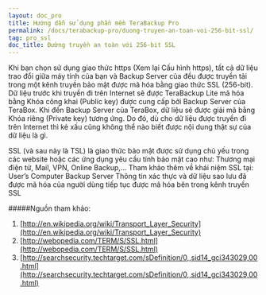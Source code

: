 ```yaml
---
layout: doc_pro
title: Hướng dẫn sử dụng phần mềm TeraBackup Pro
permalink: /docs/terabackup-pro/duong-truyen-an-toan-voi-256-bit-ssl/
tag: pro_ssl
doc_title: Đường truyền an toàn với 256-bit SSL
---
```


Khi bạn chọn sử dụng giao thức https (Xem lại Cấu hình https), tất cả dữ liệu trao đổi giữa máy tính của bạn và Backup Server của  đều được truyền tải trong một kênh truyền bảo mật được mã hóa bằng giao thức SSL (256-bit). Dữ liệu trước khi truyền đi trên Internet sẽ được TeraBackup Lite mã hóa bằng Khóa công khai (Public key) được cung cấp bởi Backup Server của TeraBox. Khi đến Backup Server của TeraBox, dữ liệu sẽ được giải mã bằng Khóa riêng (Private key) tương ứng. Do đó, dù cho dữ liệu được truyền đi trên Internet thì kẻ xấu cũng không thể nào biết được nội dung thật sự của dữ liệu là gì. 

SSL (và sau này là TSL) là giao thức bảo mật được sử dụng chủ yếu trong các website hoặc các ứng dụng yêu cầu tính bảo mật cao như: Thương mại điện tử, Mail, VPN, Online Backup,… Tham khảo thêm về khái niệm SSL tại: User’s Computer  Backup Server Thông tin xác thực và dữ liệu sao lưu đã được mã hóa của người dùng tiếp tục được mã hóa bên trong kênh truyền SSL 

#####Nguồn tham khảo:

1. [http://en.wikipedia.org/wiki/Transport_Layer_Security](http://en.wikipedia.org/wiki/Transport_Layer_Security)  
2. [http://webopedia.com/TERM/S/SSL.html](http://webopedia.com/TERM/S/SSL.html)
3. [http://searchsecurity.techtarget.com/sDefinition/0,,sid14_gci343029,00.html](http://searchsecurity.techtarget.com/sDefinition/0,,sid14_gci343029,00.html)   
